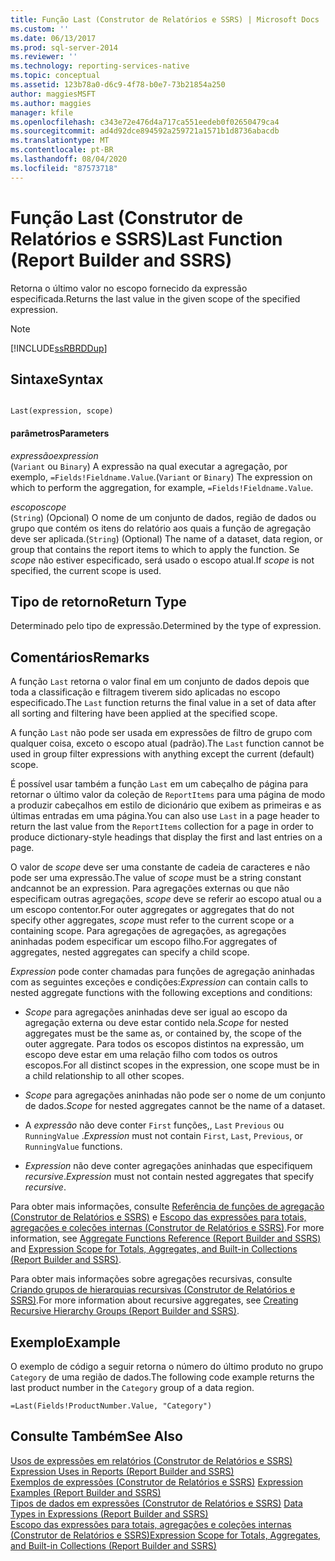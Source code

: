 ```yaml
---
title: Função Last (Construtor de Relatórios e SSRS) | Microsoft Docs
ms.custom: ''
ms.date: 06/13/2017
ms.prod: sql-server-2014
ms.reviewer: ''
ms.technology: reporting-services-native
ms.topic: conceptual
ms.assetid: 123b78a0-d6c9-4f78-b0e7-73b21854a250
author: maggiesMSFT
ms.author: maggies
manager: kfile
ms.openlocfilehash: c343e72e476d4a717ca551eedeb0f02650479ca4
ms.sourcegitcommit: ad4d92dce894592a259721a1571b1d8736abacdb
ms.translationtype: MT
ms.contentlocale: pt-BR
ms.lasthandoff: 08/04/2020
ms.locfileid: "87573718"
---
```

# <a name="last-function-report-builder-and-ssrs"></a><span data-ttu-id="76905-102">Função Last (Construtor de Relatórios e SSRS)</span><span class="sxs-lookup"><span data-stu-id="76905-102">Last Function (Report Builder and SSRS)</span></span>
  <span data-ttu-id="76905-103">Retorna o último valor no escopo fornecido da expressão especificada.</span><span class="sxs-lookup"><span data-stu-id="76905-103">Returns the last value in the given scope of the specified expression.</span></span>  
  
> [!NOTE]  
>  [!INCLUDE[ssRBRDDup](../../includes/ssrbrddup-md.md)]  
  
## <a name="syntax"></a><span data-ttu-id="76905-104">Sintaxe</span><span class="sxs-lookup"><span data-stu-id="76905-104">Syntax</span></span>  
  
```  
  
Last(expression, scope)  
```  
  
#### <a name="parameters"></a><span data-ttu-id="76905-105">parâmetros</span><span class="sxs-lookup"><span data-stu-id="76905-105">Parameters</span></span>  
 <span data-ttu-id="76905-106">*expressão*</span><span class="sxs-lookup"><span data-stu-id="76905-106">*expression*</span></span>  
 <span data-ttu-id="76905-107">(`Variant` ou `Binary`) A expressão na qual executar a agregação, por exemplo, `=Fields!Fieldname.Value`.</span><span class="sxs-lookup"><span data-stu-id="76905-107">(`Variant` or `Binary`) The expression on which to perform the aggregation, for example, `=Fields!Fieldname.Value`.</span></span>  
  
 <span data-ttu-id="76905-108">*escopo*</span><span class="sxs-lookup"><span data-stu-id="76905-108">*scope*</span></span>  
 <span data-ttu-id="76905-109">(`String`) (Opcional) O nome de um conjunto de dados, região de dados ou grupo que contém os itens do relatório aos quais a função de agregação deve ser aplicada.</span><span class="sxs-lookup"><span data-stu-id="76905-109">(`String`) (Optional) The name of a dataset, data region, or group that contains the report items to which to apply the function.</span></span> <span data-ttu-id="76905-110">Se *scope* não estiver especificado, será usado o escopo atual.</span><span class="sxs-lookup"><span data-stu-id="76905-110">If *scope* is not specified, the current scope is used.</span></span>  
  
## <a name="return-type"></a><span data-ttu-id="76905-111">Tipo de retorno</span><span class="sxs-lookup"><span data-stu-id="76905-111">Return Type</span></span>  
 <span data-ttu-id="76905-112">Determinado pelo tipo de expressão.</span><span class="sxs-lookup"><span data-stu-id="76905-112">Determined by the type of expression.</span></span>  
  
## <a name="remarks"></a><span data-ttu-id="76905-113">Comentários</span><span class="sxs-lookup"><span data-stu-id="76905-113">Remarks</span></span>  
 <span data-ttu-id="76905-114">A função `Last` retorna o valor final em um conjunto de dados depois que toda a classificação e filtragem tiverem sido aplicadas no escopo especificado.</span><span class="sxs-lookup"><span data-stu-id="76905-114">The `Last` function returns the final value in a set of data after all sorting and filtering have been applied at the specified scope.</span></span>  
  
 <span data-ttu-id="76905-115">A função `Last` não pode ser usada em expressões de filtro de grupo com qualquer coisa, exceto o escopo atual (padrão).</span><span class="sxs-lookup"><span data-stu-id="76905-115">The `Last` function cannot be used in group filter expressions with anything except the current (default) scope.</span></span>  
  
 <span data-ttu-id="76905-116">É possível usar também a função `Last` em um cabeçalho de página para retornar o último valor da coleção de `ReportItems` para uma página de modo a produzir cabeçalhos em estilo de dicionário que exibem as primeiras e as últimas entradas em uma página.</span><span class="sxs-lookup"><span data-stu-id="76905-116">You can also use `Last` in a page header to return the last value from the `ReportItems` collection for a page in order to produce dictionary-style headings that display the first and last entries on a page.</span></span>  
  
 <span data-ttu-id="76905-117">O valor de *scope* deve ser uma constante de cadeia de caracteres e não pode ser uma expressão.</span><span class="sxs-lookup"><span data-stu-id="76905-117">The value of *scope* must be a string constant andcannot be an expression.</span></span> <span data-ttu-id="76905-118">Para agregações externas ou que não especificam outras agregações, *scope* deve se referir ao escopo atual ou a um escopo contentor.</span><span class="sxs-lookup"><span data-stu-id="76905-118">For outer aggregates or aggregates that do not specify other aggregates, *scope* must refer to the current scope or a containing scope.</span></span> <span data-ttu-id="76905-119">Para agregações de agregações, as agregações aninhadas podem especificar um escopo filho.</span><span class="sxs-lookup"><span data-stu-id="76905-119">For aggregates of aggregates, nested aggregates can specify a child scope.</span></span>  
  
 <span data-ttu-id="76905-120">*Expression* pode conter chamadas para funções de agregação aninhadas com as seguintes exceções e condições:</span><span class="sxs-lookup"><span data-stu-id="76905-120">*Expression* can contain calls to nested aggregate functions with the following exceptions and conditions:</span></span>  
  
-   <span data-ttu-id="76905-121">*Scope* para agregações aninhadas deve ser igual ao escopo da agregação externa ou deve estar contido nela.</span><span class="sxs-lookup"><span data-stu-id="76905-121">*Scope* for nested aggregates must be the same as, or contained by, the scope of the outer aggregate.</span></span> <span data-ttu-id="76905-122">Para todos os escopos distintos na expressão, um escopo deve estar em uma relação filho com todos os outros escopos.</span><span class="sxs-lookup"><span data-stu-id="76905-122">For all distinct scopes in the expression, one scope must be in a child relationship to all other scopes.</span></span>  
  
-   <span data-ttu-id="76905-123">*Scope* para agregações aninhadas não pode ser o nome de um conjunto de dados.</span><span class="sxs-lookup"><span data-stu-id="76905-123">*Scope* for nested aggregates cannot be the name of a dataset.</span></span>  
  
-   <span data-ttu-id="76905-124">A *expressão* não deve conter `First` funções,, `Last` `Previous` ou `RunningValue` .</span><span class="sxs-lookup"><span data-stu-id="76905-124">*Expression* must not contain `First`, `Last`, `Previous`, or `RunningValue` functions.</span></span>  
  
-   <span data-ttu-id="76905-125">*Expression* não deve conter agregações aninhadas que especifiquem *recursive*.</span><span class="sxs-lookup"><span data-stu-id="76905-125">*Expression* must not contain nested aggregates that specify *recursive*.</span></span>  
  
 <span data-ttu-id="76905-126">Para obter mais informações, consulte [Referência de funções de agregação &#40;Construtor de Relatórios e SSRS&#41;](report-builder-functions-aggregate-functions-reference.md) e [Escopo das expressões para totais, agregações e coleções internas &#40;Construtor de Relatórios e SSRS&#41;](expression-scope-for-totals-aggregates-and-built-in-collections.md).</span><span class="sxs-lookup"><span data-stu-id="76905-126">For more information, see [Aggregate Functions Reference &#40;Report Builder and SSRS&#41;](report-builder-functions-aggregate-functions-reference.md) and [Expression Scope for Totals, Aggregates, and Built-in Collections &#40;Report Builder and SSRS&#41;](expression-scope-for-totals-aggregates-and-built-in-collections.md).</span></span>  
  
 <span data-ttu-id="76905-127">Para obter mais informações sobre agregações recursivas, consulte [Criando grupos de hierarquias recursivas &#40;Construtor de Relatórios e SSRS&#41;](creating-recursive-hierarchy-groups-report-builder-and-ssrs.md).</span><span class="sxs-lookup"><span data-stu-id="76905-127">For more information about recursive aggregates, see [Creating Recursive Hierarchy Groups &#40;Report Builder and SSRS&#41;](creating-recursive-hierarchy-groups-report-builder-and-ssrs.md).</span></span>  
  
## <a name="example"></a><span data-ttu-id="76905-128">Exemplo</span><span class="sxs-lookup"><span data-stu-id="76905-128">Example</span></span>  
 <span data-ttu-id="76905-129">O exemplo de código a seguir retorna o número do último produto no grupo `Category` de uma região de dados.</span><span class="sxs-lookup"><span data-stu-id="76905-129">The following code example returns the last product number in the `Category` group of a data region.</span></span>  
  
```  
=Last(Fields!ProductNumber.Value, "Category")  
```  
  
## <a name="see-also"></a><span data-ttu-id="76905-130">Consulte Também</span><span class="sxs-lookup"><span data-stu-id="76905-130">See Also</span></span>  
 <span data-ttu-id="76905-131">[Usos de expressões em relatórios &#40;Construtor de Relatórios e SSRS&#41;](expression-uses-in-reports-report-builder-and-ssrs.md) </span><span class="sxs-lookup"><span data-stu-id="76905-131">[Expression Uses in Reports &#40;Report Builder and SSRS&#41;](expression-uses-in-reports-report-builder-and-ssrs.md) </span></span>  
 <span data-ttu-id="76905-132">[Exemplos de expressões &#40;Construtor de Relatórios e SSRS&#41;](expression-examples-report-builder-and-ssrs.md) </span><span class="sxs-lookup"><span data-stu-id="76905-132">[Expression Examples &#40;Report Builder and SSRS&#41;](expression-examples-report-builder-and-ssrs.md) </span></span>  
 <span data-ttu-id="76905-133">[Tipos de dados em expressões &#40;Construtor de Relatórios e SSRS&#41;](expressions-report-builder-and-ssrs.md) </span><span class="sxs-lookup"><span data-stu-id="76905-133">[Data Types in Expressions &#40;Report Builder and SSRS&#41;](expressions-report-builder-and-ssrs.md) </span></span>  
 [<span data-ttu-id="76905-134">Escopo das expressões para totais, agregações e coleções internas &#40;Construtor de Relatórios e SSRS&#41;</span><span class="sxs-lookup"><span data-stu-id="76905-134">Expression Scope for Totals, Aggregates, and Built-in Collections &#40;Report Builder and SSRS&#41;</span></span>](expression-scope-for-totals-aggregates-and-built-in-collections.md)  
  
  
